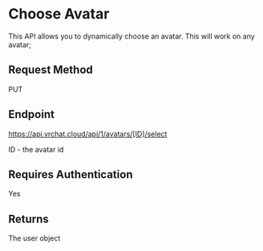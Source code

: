 # Choose Avatar

This API allows you to dynamically choose an avatar. This will work on any avatar;

## Request Method 
PUT

## Endpoint
https://api.vrchat.cloud/api/1/avatars/[ID]/select

ID - the avatar id

## Requires Authentication
Yes

## Returns 
The user object